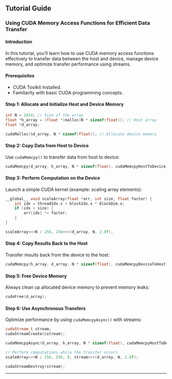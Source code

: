 ## Tutorial Guide

### Using CUDA Memory Access Functions for Efficient Data Transfer  

#### Introduction  
In this tutorial, you’ll learn how to use CUDA memory access functions effectively to transfer data between the host and device, manage device memory, and optimize transfer performance using streams.

#### Prerequisites  
- CUDA Toolkit installed.
- Familiarity with basic CUDA programming concepts.

#### Step 1: Allocate and Initialize Host and Device Memory  
```cpp
int N = 1024; // Size of the array
float *h_array = (float *)malloc(N * sizeof(float)); // Host array
float *d_array;

cudaMalloc(&d_array, N * sizeof(float)); // Allocate device memory
```

#### Step 2: Copy Data from Host to Device  
Use `cudaMemcpy()` to transfer data from host to device:  
```cpp
cudaMemcpy(d_array, h_array, N * sizeof(float), cudaMemcpyHostToDevice);
```

#### Step 3: Perform Computation on the Device  
Launch a simple CUDA kernel (example: scaling array elements):  
```cpp
__global__ void scaleArray(float *arr, int size, float factor) {
    int idx = threadIdx.x + blockIdx.x * blockDim.x;
    if (idx < size) {
        arr[idx] *= factor;
    }
}

scaleArray<<<N / 256, 256>>>(d_array, N, 2.0f);
```

#### Step 4: Copy Results Back to the Host  
Transfer results back from the device to the host:  
```cpp
cudaMemcpy(h_array, d_array, N * sizeof(float), cudaMemcpyDeviceToHost);
```

#### Step 5: Free Device Memory  
Always clean up allocated device memory to prevent memory leaks:  
```cpp
cudaFree(d_array);
```

#### Step 6: Use Asynchronous Transfers  
Optimize performance by using `cudaMemcpyAsync()` with streams:  
```cpp
cudaStream_t stream;
cudaStreamCreate(&stream);

cudaMemcpyAsync(d_array, h_array, N * sizeof(float), cudaMemcpyHostToDevice, stream);

// Perform computations while the transfer occurs
scaleArray<<<N / 256, 256, 0, stream>>>(d_array, N, 2.0f);

cudaStreamDestroy(stream);
```

---